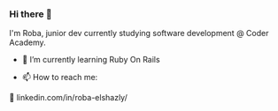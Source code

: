 ### Hi there 👋
I'm Roba, junior dev currently studying software development @ Coder Academy.

- 🌱 I’m currently learning Ruby On Rails 

- 📫 How to reach me:

📱 linkedin.com/in/roba-elshazly/
<!--
**robaElshazly/robaElshazly** is a ✨ _special_ ✨ repository because its `README.md` (this file) appears on your GitHub profile.

Here are some ideas to get you started:

- 🔭 I’m currently working on ...
- 🌱 I’m currently learning ...
- 👯 I’m looking to collaborate on ...
- 🤔 I’m looking for help with ...
- 💬 Ask me about ...
- 📫 How to reach me: ...
- 😄 Pronouns: ...
- ⚡ Fun fact: ...
-->
